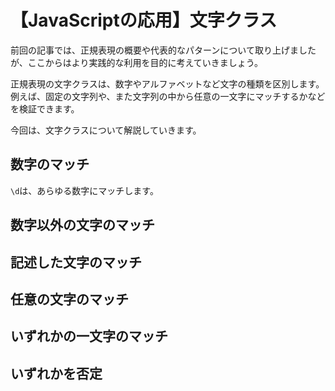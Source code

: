 # 【JavaScriptの応用】文字クラス

前回の記事では、正規表現の概要や代表的なパターンについて取り上げましたが、ここからはより実践的な利用を目的に考えていきましょう。

正規表現の文字クラスは、数字やアルファベットなど文字の種類を区別します。
例えば、固定の文字列や、また文字列の中から任意の一文字にマッチするかなどを検証できます。

今回は、文字クラスについて解説していきます。

## 数字のマッチ
```\d```は、あらゆる数字にマッチします。


## 数字以外の文字のマッチ

## 記述した文字のマッチ

## 任意の文字のマッチ

## いずれかの一文字のマッチ

## いずれかを否定




